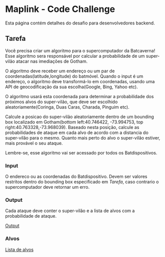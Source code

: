Maplink - Code Challenge
======================================

Esta página contém detalhes do desafio para desenvolvedores backend.

## Tarefa

Você precisa criar um algoritmo para o supercomputador da Batcaverna!
Esse algoritmo sera responsável por calcular a probabilidade de um super-vilão atacar nas imediações de Gotham.

O algoritmo deve receber um endereço  ou um par de coordenadas(latitude,longitude) do batmóvel. Quando o input é um endereço, o algoritmo deve transformá-lo em coordenadas, usando uma API de geocodificação da sua escolha(Google, Bing, Yahoo etc).

O algoritmo usará esta coordenada para determinar a probabilidade dos próximos alvos do super-vilão, que deve ser escolhido aleatoriamente(Coringa, Duas Caras, Charada, Pinguim etc).

Calcule a posicao do super-vilão aleatoriamente dentro de um bounding box localizado em Gotham(bottom left:40.746422, -73.994753, top right:40.763328,-73.968039). Baseado nesta posição, calcule as probabilidades de ataque em cada alvo de acordo com a distancia do super-vilão para o mesmo. Quanto mais perto do alvo o super-vilão estiver, mais provável o seu ataque.

Lembre-se, esse algoritmo vai ser acessado por todos os Batdispositivos.

### Input

O endereco ou as coordenadas do Batdispositivo. Devem ser valores restritos dentro do bounding box especificado em *Tarefa*, caso contrario o supercomputador deve retornar um erro.

### Output

Cada ataque deve conter o super-vilão e a lista de alvos com a probabilidade de ataque.

[Output](https://gist.githubusercontent.com/pitteri/578a6801d6f504eda6f6ce84cad59f89/raw/60498482b132f2d530e4ac7edc76175cac616a9f/output.json)    

### Alvos

[Lista de alvos](https://gist.githubusercontent.com/pitteri/b0c06e2c9b89541559fb2d90c6ae7ccd/raw/8553d6bbbadde292548d66afd7923026ddd3e402/targets.json)
